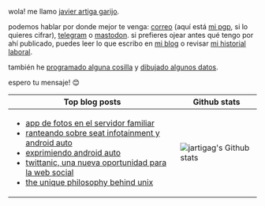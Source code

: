 wola! me llamo [javier artiga garijo](https://media-asgard.s3.eu-west-1.amazonaws.com/22/05/07/48cc7bc0-6e64-4f4c-8883-a9056ff2ce8b_carnet2sq.jpg).

podemos hablar por donde mejor te venga: [correo](javier@artiga.es) (aquí está [mi pgp](https://javier.artiga.es/javier.artiga.es-public.key.txt), si lo quieres cifrar), [telegram](https://t.me/jartigag) o [mastodon](https://mastodon.social/@jartigag).
si prefieres ojear antes qué tengo por ahí publicado, puedes leer lo que escribo en [mi blog](https://jartigag.blog/) o revisar [mi historial laboral](https://mnf.red/jartigag).

también he [programado alguna cosilla](https://javier.artiga.es/gh-repos) y [dibujado algunos datos](https://javier.artiga.es/dataviz).

espero tu mensaje! 😊


| Top blog posts | Github stats |
| ------------- | ------------- |
| <!-- BLOG-POST-LIST:START --> <ul><li>[app de fotos en el servidor familiar](https://jartigag.blog/immich-fotos-vps-familiar)<li>[ranteando sobre seat infotainment y android auto](https://jartigag.blog/ranteando-sobre-seat-infotainment-y-android-auto)<li>[exprimiendo android auto](https://jartigag.blog/exprimiendo-android-auto)<li>[twittanic, una nueva oportunidad para la web social](https://jartigag.blog/twittanic)<li>[the unique philosophy behind unix](https://jartigag.blog/philosophy-behind-unix)</ul> <!-- BLOG-POST-LIST:END -->  | ![jartigag's Github stats](https://github-readme-stats.vercel.app/api?username=jartigag&show_icons=true&theme=transparent&hide_rank=true&hide_border=true&hide_title=true&include_all_commits=true)  |
